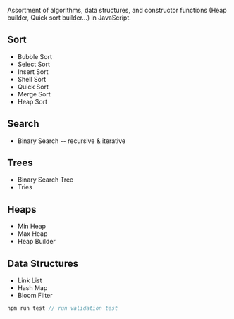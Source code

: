 Assortment of algorithms, data structures, and constructor functions (Heap builder, Quick sort builder...) in JavaScript.

## Sort
- Bubble Sort
- Select Sort
- Insert Sort
- Shell Sort
- Quick Sort
- Merge Sort
- Heap Sort

## Search
- Binary Search --  recursive & iterative

## Trees
- Binary Search Tree
- Tries

## Heaps
- Min Heap
- Max Heap
- Heap Builder

## Data Structures
- Link List
- Hash Map
- Bloom Filter


```javascript
npm run test // run validation test
```
